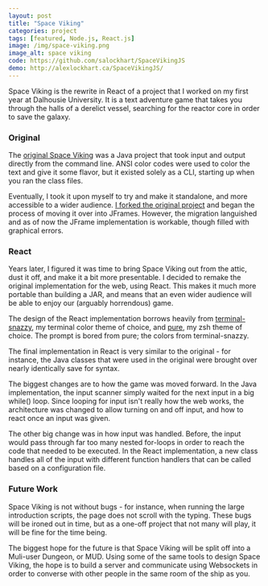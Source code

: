 ```yaml
---
layout: post
title: "Space Viking"
categories: project
tags: [featured, Node.js, React.js]
image: /img/space-viking.png
image_alt: space viking
code: https://github.com/salockhart/SpaceVikingJS
demo: http://alexlockhart.ca/SpaceVikingJS/
---
```


Space Viking is the rewrite in React of a project that I worked on my first year at Dalhousie University.  It is a text adventure game that takes you through the halls of a derelict vessel, searching for the reactor core in order to save the galaxy.

### Original

The [original Space Viking](https://github.com/mtrask/CSCI1101-group_project) was a Java project that took input and output directly from the command line.  ANSI color codes were used to color the text and give it some flavor, but it existed solely as a CLI, starting up when you ran the class files.

Eventually, I took it upon myself to try and make it standalone, and more accessible to a wider audience.  [I forked the original project](https://github.com/salockhart/space-viking) and began the process of moving it over into JFrames.  However, the migration languished and as of now the JFrame implementation is workable, though filled with graphical errors.

### React

Years later, I figured it was time to bring Space Viking out from the attic, dust it off, and make it a bit more presentable.  I decided to remake the original implementation for the web, using React.  This makes it much more portable than building a JAR, and means that an even wider audience will be able to enjoy our (arguably horrendous) game.

The design of the React implementation borrows heavily from [terminal-snazzy](https://github.com/sindresorhus/terminal-snazzy), my terminal color theme of choice, and [pure](https://github.com/sindresorhus/pure), my zsh theme of choice.  The prompt is bored from pure; the colors from terminal-snazzy.

The final implementation in React is very similar to the original - for instance, the Java classes that were used in the original were brought over nearly identically save for syntax.  

The biggest changes are to how the game was moved forward.  In the Java implementation, the input scanner simply waited for the next input in a big while() loop.  Since looping for input isn't really how the web works, the architecture was changed to allow turning on and off input, and how to react once an input was given.

The other big change was in how input was handled.  Before, the input would pass through far too many nested for-loops in order to reach the code that needed to be executed.  In the React implementation, a new class handles all of the input with different function handlers that can be called based on a configuration file.

### Future Work

Space Viking is not without bugs - for instance, when running the large introduction scripts, the page does not scroll with the typing.  These bugs will be ironed out in time, but as a one-off project that not many will play, it will be fine for the time being.

The biggest hope for the future is that Space Viking will be split off into a Muli-user Dungeon, or MUD.  Using some of the same tools to design Space Viking, the hope is to build a server and communicate using Websockets in order to converse with other people in the same room of the ship as you.